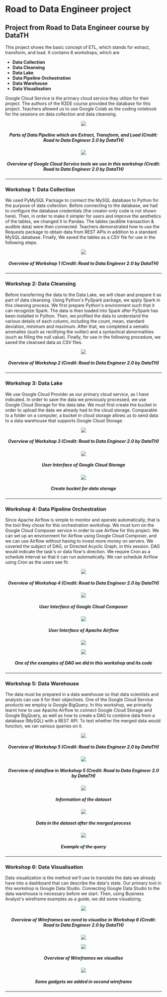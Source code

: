 # Road to Data Engineer project
## Project from Road to Data Engineer course by DataTH


This project shows the basic concept of ETL, which stands for extract, transform, and load. It contains 6 workshops, which are

* **Data Collection**
* **Data Cleansing**
* **Data Lake**
* **Data Pipeline Orchestration**
* **Data Warehouse**
* **Data Visualisation**


Google Cloud Service is the primary cloud service they utilize for their project. The authors of the R2DE course provided the database for this project. Teachers allowed us to use Google Colab as the coding notebook for the sessions on data collection and data cleansing.

<p align="center">
<img src="https://github.com/ChayaNiyom/road-2-data-engineer-prj/blob/main/ETL.jpg"/>
</p>

<h5 align="center"> Parts of Data Pipeline which are Extract, Transform, and Load (Credit: Road to Data Engineer 2.0 by DataTH) </h5>

<p align="center">
<img src="https://github.com/ChayaNiyom/road-2-data-engineer-prj/blob/main/Overall_Workshop.jpg"/>
</p>

<h5 align="center"> Overview of Google Cloud Service tools we use in this workshop (Credit: Road to Data Engineer 2.0 by DataTH) </h5>

---

### Workshop 1: Data Collection
We used PyMySQL Package to connect the MySQL database to Python for the purpose of data collection. Before connecting to the database, we had to configure the database credentials (the creator-only code is not shown here). Then, in order to make it simpler for users and improve the aesthetics of the tables, we changed it to Pandas. The tables (audible transaction & audible data) were then connected. Teachers demonstrated how to use the Requests package to obtain data from REST APIs in addition to a standard MySQL database. Finally, We saved the tables as a CSV file for use in the following steps.

<p align="center">
<img src="https://github.com/ChayaNiyom/road-2-data-engineer-prj/blob/main/Workshop1_Description.jpg"/>
</p>

<h5 align="center"> Overview of Workshop 1 (Credit: Road to Data Engineer 2.0 by DataTH) </h5>


---

### Workshop 2: Data Cleansing
Before transferring the data to the Data Lake, we will clean and prepare it as part of data cleansing. Using Python's PySpark package, we apply Spark in this cleaning process. We first prepare Python's environment such that it can recognize Spark. The data is then loaded into Spark after PySpark has been installed in Python. Then, we profiled the data to understand the various details of each column, including the count, mean, standard deviation, minimum and maximum. After that, we completed a sematic anomalies (such as rectifying the outlier) and a syntactical abnormalities (such as filling the null value). Finally, for use in the following procedure, we saved the cleansed data as CSV files.

<p align="center">
<img src="https://github.com/ChayaNiyom/road-2-data-engineer-prj/blob/main/Workshop2_Description.jpg"/>
</p>

<h5 align="center"> Overview of Workshop 2 (Credit: Road to Data Engineer 2.0 by DataTH) </h5>

---

### Workshop 3: Data Lake
We use Google Cloud Provider as our primary cloud service, as I have indicated. In order to save the data we previously processed, we use Google Cloud Storage for the data lake. We must first create the bucket in order to upload the data we already had to the cloud storage. Comparable to a folder on a computer, a bucket in cloud storage allows us to send data to a data warehouse that supports Google Cloud Storage.

<p align="center">
<img src="https://github.com/ChayaNiyom/road-2-data-engineer-prj/blob/main/Workshop3_Description.jpg"/>
</p>

<h5 align="center"> Overview of Workshop 3 (Credit: Road to Data Engineer 2.0 by DataTH) </h5>

<p align="center">
<img src="https://github.com/ChayaNiyom/road-2-data-engineer-prj/blob/main/Workshop3_GUI.png"/>
</p>

<h5 align="center"> User Interface of Google Cloud Storage </h5>

<p align="center">
<img src="https://github.com/ChayaNiyom/road-2-data-engineer-prj/blob/main/Workshop3_CreateBucket.png"/>
</p>

<h5 align="center"> Create bucket for data storage </h5>

---

### Workshop 4: Data Pipeline Orchestration
Since Apache Airflow is simple to monitor and operate automatically, that is the tool they chose for this orchestration workshop. We must turn on the Google Cloud Composer service in order to use Airflow for this project. We can set up an environment for Airflow using Google Cloud Composer, and we can use Airflow without having to invest more money on servers. We covered the subject of DAG, or Directed Acyclic Graph, in this session. DAG would indicate the task's or data flow's direction. We require Cron as a schedule interval so that it can run automatically. We can schedule Airflow using Cron as the users see fit.

<p align="center">
<img src="https://github.com/ChayaNiyom/road-2-data-engineer-prj/blob/main/Workshop4_Description.jpg"/>
</p>

<h5 align="center"> Overview of Workshop 4 (Credit: Road to Data Engineer 2.0 by DataTH) </h5>

<p align="center">
<img src="https://github.com/ChayaNiyom/road-2-data-engineer-prj/blob/main/Workshop4_Composer.png"/>
</p>

<h5 align="center"> User Interface of Google Cloud Composer </h5>

<p align="center">
<img src="https://github.com/ChayaNiyom/road-2-data-engineer-prj/blob/main/Workshop4_AirflowGUI.png"/>
</p>

<h5 align="center"> User Interface of Apache Airflow </h5>

<p align="center">
<img src="https://github.com/ChayaNiyom/road-2-data-engineer-prj/blob/main/Workshop4_DAG.png"/>
</p>

<p align="center">
<img src="https://github.com/ChayaNiyom/road-2-data-engineer-prj/blob/main/Workshop4_DAG_Code.png"/>
</p>

<h5 align="center"> One of the examples of DAG we did in this workshop and its code </h5>

---

### Workshop 5: Data Warehouse
The data must be prepared in a data warehouse so that data scientists and analysts can use it for their objectives. One of the Google Cloud Service products we employ is Google BigQuery. In this workshop, we primarily learnt how to use Apache Airflow to connect Google Cloud Storage and Google BigQuery, as well as how to create a DAG to combine data from a database (MySQL) with a REST API. To test whether the merged data would function, we ran various queries on it.

<p align="center">
<img src="https://github.com/ChayaNiyom/road-2-data-engineer-prj/blob/main/Workshop5_Description.jpg"/>
</p>

<h5 align="center"> Overview of Workshop 5 (Credit: Road to Data Engineer 2.0 by DataTH) </h5>

<p align="center">
<img src="https://github.com/ChayaNiyom/road-2-data-engineer-prj/blob/main/Workshop5_Diagram.jpg"/>
</p>

<h5 align="center"> Overview of dataflow in Workshop 5 (Credit: Road to Data Engineer 2.0 by DataTH) </h5>

<p align="center">
<img src="https://github.com/ChayaNiyom/road-2-data-engineer-prj/blob/main/Workshop5_DataInfo.png"/>
</p>

<h5 align="center"> Information of the dataset </h5>

<p align="center">
<img src="https://github.com/ChayaNiyom/road-2-data-engineer-prj/blob/main/Workshop5_Audible.png"/>
</p>

<h5 align="center"> Data in the dataset after the merged process </h5>

<p align="center">
<img src="https://github.com/ChayaNiyom/road-2-data-engineer-prj/blob/main/Workshop5_Query.png"/>
</p>

<h5 align="center"> Example of the query </h5>

---

### Workshop 6: Data Visualisation 
Data visualization is the method we'll use to translate the data we already have into a dashboard that can describe the data's state. Our primary tool in this workshop is Google Data Studio. Connecting Google Data Studio to the data warehouse is necessary before we start. Then, using Business Analyst's wireframe examples as a guide, we did some visualizing.

<p align="center">
<img src="https://github.com/ChayaNiyom/road-2-data-engineer-prj/blob/main/Workshop6_Wireframe.jpg"/>
</p>

<h5 align="center"> Overview of Wireframes we need to visualise in Workshop 6 (Credit: Road to Data Engineer 2.0 by DataTH) </h5>

<p align="center">
<img src="https://github.com/ChayaNiyom/road-2-data-engineer-prj/blob/main/Workshop6_Wireframe1.png"/>
</p>

<p align="center">
<img src="https://github.com/ChayaNiyom/road-2-data-engineer-prj/blob/main/Workshop6_Wireframe2.png"/>
</p>

<h5 align="center"> Overview of Wireframes we visualise </h5>

<p align="center">
<img src="https://github.com/ChayaNiyom/road-2-data-engineer-prj/blob/main/Workshop6_Wireframe3.png"/>
</p>

<h5 align="center"> Some gadgets we added in second wireframe </h5>

---
